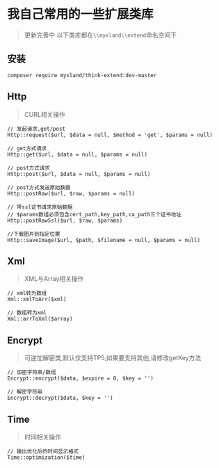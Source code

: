 # 我自己常用的一些扩展类库

> 更新完善中
> 以下类库都在`\\myxland\\extend`命名空间下

## 安装
~~~
composer require myxland/think-extend:dev-master
~~~

## Http
> CURL相关操作

~~~
// 发起请求,get/post
Http::request($url, $data = null, $method = 'get', $params = null)

// get方式请求
Http::get($url, $data = null, $params = null)

// post方式请求
Http::post($url, $data = null, $params = null)

// post方式发送原始数据
Http::postRaw($url, $raw, $params = null)

// 带ssl证书请求原始数据
// $params数组必须包含cert_path,key_path,ca_path三个证书地址
Http::postRawSsl($url, $raw, $params)

//下载图片到指定位置
Http::saveImage($url, $path, $filename = null, $params = null)
~~~

## Xml
> XML与Array相关操作

```
// xml转为数组
Xml::xmlToArr($xml)

// 数组转为xml
Xml::arrToXml($array)

```

## Encrypt
> 可逆加解密类,默认仅支持TP5,如果要支持其他,请修改getKey方法

```
// 加密字符串/数组
Encrypt::encrypt($data, $expire = 0, $key = '')

// 解密字符串
Encrypt::decrypt($data, $key = '')

```

## Time
> 时间相关操作

```
// 输出优化后的时间显示格式
Time::optimization($time)

```
